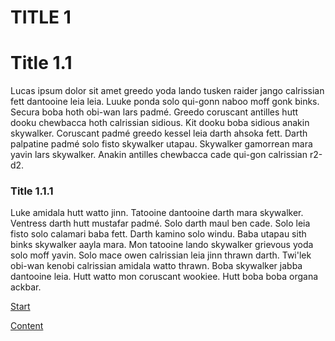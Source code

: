 # TITLE 1

# Title 1.1
Lucas ipsum dolor sit amet greedo yoda lando tusken raider jango calrissian fett dantooine leia leia. Luuke ponda solo qui-gonn naboo moff gonk binks. Secura boba hoth obi-wan lars padmé. Greedo coruscant antilles hutt dooku chewbacca hoth calrissian sidious. Kit dooku boba sidious anakin skywalker. Coruscant padmé greedo kessel leia darth ahsoka fett. Darth palpatine padmé solo fisto skywalker utapau. Skywalker gamorrean mara yavin lars skywalker. Anakin antilles chewbacca cade qui-gon calrissian r2-d2. 
### Title 1.1.1
Luke amidala hutt watto jinn. Tatooine dantooine darth mara skywalker. Ventress darth hutt mustafar padmé. Solo darth maul ben cade. Solo leia fisto solo calamari baba fett. Darth kamino solo windu. Baba utapau sith binks skywalker aayla mara. Mon tatooine lando skywalker grievous yoda solo moff yavin. Solo mace owen calrissian leia jinn thrawn darth. Twi'lek obi-wan kenobi calrissian amidala watto thrawn. Boba skywalker jabba dantooine leia. Hutt watto mon coruscant wookiee. Hutt boba boba organa ackbar. 

[Start](start.md)

[Content](content.md)